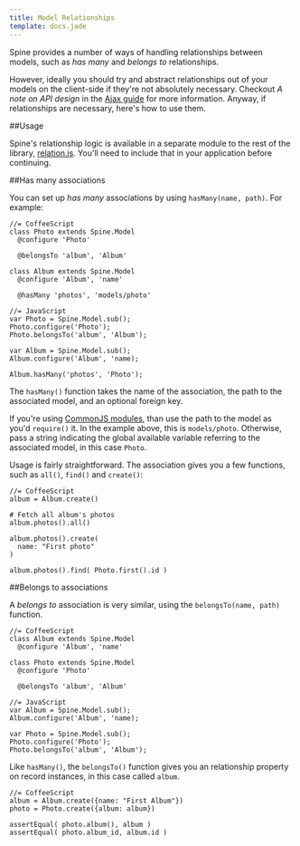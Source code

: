 ```yaml
---
title: Model Relationships
template: docs.jade
---
```


Spine provides a number of ways of handling relationships between models, such as *has many* and *belongs to* relationships.

However, ideally you should try and abstract relationships out of your models on the client-side if they're not absolutely necessary. Checkout *A note on API design* in the [Ajax guide](ajax.html) for more information. Anyway, if relationships are necessary, here's how to use them.

##Usage

Spine's relationship logic is available in a separate module to the rest of the library, [relation.js](https://raw.github.com/spine/spine/master/lib/relation.js). You'll need to include that in your application before continuing.

##Has many associations

You can set up *has many* associations by using `hasMany(name, path)`. For example:

    //= CoffeeScript
    class Photo extends Spine.Model
      @configure 'Photo'

      @belongsTo 'album', 'Album'

    class Album extends Spine.Model
      @configure 'Album', 'name'

      @hasMany 'photos', 'models/photo'

    //= JavaScript
    var Photo = Spine.Model.sub();
    Photo.configure('Photo');
    Photo.belongsTo('album', 'Album');

    var Album = Spine.Model.sub();
    Album.configure('Album', 'name);

    Album.hasMany('photos', 'Photo');

The `hasMany()` function takes the name of the association, the path to the associated model, and an optional foreign key.

If you're using [CommonJS modules](commonjs.html), than use the path to the model as you'd `require()` it. In the example above, this is `models/photo`. Otherwise, pass a string indicating the global available variable referring to the associated model, in this case `Photo`.

Usage is fairly straightforward. The association gives you a few functions, such as `all()`, `find()` and `create()`:

    //= CoffeeScript  
    album = Album.create()

    # Fetch all album's photos
    album.photos().all()

    album.photos().create(
      name: "First photo"
    )

    album.photos().find( Photo.first().id )

##Belongs to associations

A *belongs to* association is very similar, using the `belongsTo(name, path)` function.

    //= CoffeeScript
    class Album extends Spine.Model
      @configure 'Album', 'name'

    class Photo extends Spine.Model
      @configure 'Photo'

      @belongsTo 'album', 'Album'

    //= JavaScript
    var Album = Spine.Model.sub();
    Album.configure('Album', 'name);

    var Photo = Spine.Model.sub();
    Photo.configure('Photo');
    Photo.belongsTo('album', 'Album');

Like `hasMany()`, the `belongsTo()` function gives you an relationship property on record instances, in this case called `album`.

    //= CoffeeScript
    album = Album.create({name: "First Album"})
    photo = Photo.create({album: album})

    assertEqual( photo.album(), album )
    assertEqual( photo.album_id, album.id )
